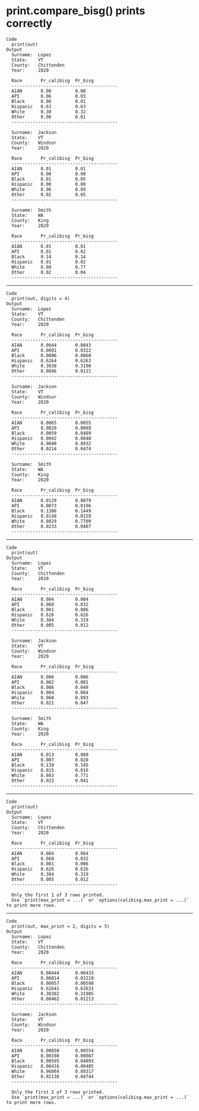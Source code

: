 # print.compare_bisg() prints correctly

    Code
      print(out)
    Output
      Surname:  Lopez     
      State:    VT        
      County:   Chittenden
      Year:     2020      
      
      Race       Pr_calibisg  Pr_bisg   
      ---------------------------------------- 
      AIAN       0.00         0.00      
      API        0.06         0.03      
      Black      0.00         0.01      
      Hispanic   0.63         0.63      
      White      0.30         0.32      
      Other      0.00         0.01      
      ---------------------------------------- 
      
      Surname:  Jackson   
      State:    VT        
      County:   Windsor   
      Year:     2020      
      
      Race       Pr_calibisg  Pr_bisg   
      ---------------------------------------- 
      AIAN       0.01         0.01      
      API        0.00         0.00      
      Black      0.01         0.05      
      Hispanic   0.00         0.00      
      White      0.96         0.89      
      Other      0.02         0.05      
      ---------------------------------------- 
      
      Surname:  Smith     
      State:    WA        
      County:   King      
      Year:     2020      
      
      Race       Pr_calibisg  Pr_bisg   
      ---------------------------------------- 
      AIAN       0.01         0.01      
      API        0.01         0.02      
      Black      0.14         0.14      
      Hispanic   0.01         0.02      
      White      0.80         0.77      
      Other      0.02         0.04      
      ---------------------------------------- 
      

---

    Code
      print(out, digits = 4)
    Output
      Surname:  Lopez     
      State:    VT        
      County:   Chittenden
      Year:     2020      
      
      Race       Pr_calibisg  Pr_bisg   
      ---------------------------------------- 
      AIAN       0.0044       0.0043    
      API        0.0601       0.0322    
      Black      0.0006       0.0060    
      Hispanic   0.6264       0.6263    
      White      0.3038       0.3190    
      Other      0.0046       0.0121    
      ---------------------------------------- 
      
      Surname:  Jackson   
      State:    VT        
      County:   Windsor   
      Year:     2020      
      
      Race       Pr_calibisg  Pr_bisg   
      ---------------------------------------- 
      AIAN       0.0065       0.0055    
      API        0.0020       0.0009    
      Black      0.0059       0.0489    
      Hispanic   0.0042       0.0040    
      White      0.9600       0.8932    
      Other      0.0214       0.0474    
      ---------------------------------------- 
      
      Surname:  Smith     
      State:    WA        
      County:   King      
      Year:     2020      
      
      Race       Pr_calibisg  Pr_bisg   
      ---------------------------------------- 
      AIAN       0.0129       0.0079    
      API        0.0073       0.0196    
      Black      0.1388       0.1449    
      Hispanic   0.0148       0.0159    
      White      0.8029       0.7709    
      Other      0.0233       0.0407    
      ---------------------------------------- 
      

---

    Code
      print(out)
    Output
      Surname:  Lopez     
      State:    VT        
      County:   Chittenden
      Year:     2020      
      
      Race       Pr_calibisg  Pr_bisg   
      ---------------------------------------- 
      AIAN       0.004        0.004     
      API        0.060        0.032     
      Black      0.001        0.006     
      Hispanic   0.626        0.626     
      White      0.304        0.319     
      Other      0.005        0.012     
      ---------------------------------------- 
      
      Surname:  Jackson   
      State:    VT        
      County:   Windsor   
      Year:     2020      
      
      Race       Pr_calibisg  Pr_bisg   
      ---------------------------------------- 
      AIAN       0.006        0.006     
      API        0.002        0.001     
      Black      0.006        0.049     
      Hispanic   0.004        0.004     
      White      0.960        0.893     
      Other      0.021        0.047     
      ---------------------------------------- 
      
      Surname:  Smith     
      State:    WA        
      County:   King      
      Year:     2020      
      
      Race       Pr_calibisg  Pr_bisg   
      ---------------------------------------- 
      AIAN       0.013        0.008     
      API        0.007        0.020     
      Black      0.139        0.145     
      Hispanic   0.015        0.016     
      White      0.803        0.771     
      Other      0.023        0.041     
      ---------------------------------------- 
      

---

    Code
      print(out)
    Output
      Surname:  Lopez     
      State:    VT        
      County:   Chittenden
      Year:     2020      
      
      Race       Pr_calibisg  Pr_bisg   
      ---------------------------------------- 
      AIAN       0.004        0.004     
      API        0.060        0.032     
      Black      0.001        0.006     
      Hispanic   0.626        0.626     
      White      0.304        0.319     
      Other      0.005        0.012     
      ---------------------------------------- 
      
      Only the first 1 of 3 rows printed.
      Use `print(max_print = ...)` or `options(calibisg.max_print = ...)` to print more rows.

---

    Code
      print(out, max_print = 2, digits = 5)
    Output
      Surname:  Lopez     
      State:    VT        
      County:   Chittenden
      Year:     2020      
      
      Race       Pr_calibisg  Pr_bisg   
      ---------------------------------------- 
      AIAN       0.00444      0.00433   
      API        0.06014      0.03219   
      Black      0.00057      0.00598   
      Hispanic   0.62641      0.62633   
      White      0.30382      0.31905   
      Other      0.00462      0.01213   
      ---------------------------------------- 
      
      Surname:  Jackson   
      State:    VT        
      County:   Windsor   
      Year:     2020      
      
      Race       Pr_calibisg  Pr_bisg   
      ---------------------------------------- 
      AIAN       0.00650      0.00554   
      API        0.00198      0.00087   
      Black      0.00595      0.04893   
      Hispanic   0.00416      0.00405   
      White      0.96004      0.89317   
      Other      0.02138      0.04744   
      ---------------------------------------- 
      
      Only the first 2 of 3 rows printed.
      Use `print(max_print = ...)` or `options(calibisg.max_print = ...)` to print more rows.

